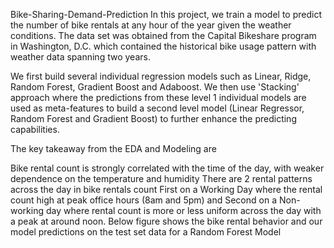 Bike-Sharing-Demand-Prediction
In this project, we train a model to predict the number of bike rentals at any hour of the year given the weather conditions. The data set was obtained from the Capital Bikeshare program in Washington, D.C. which contained the historical bike usage pattern with weather data spanning two years.

We first build several individual regression models such as Linear, Ridge, Random Forest, Gradient Boost and Adaboost. We then use 'Stacking' approach where the predictions from these level 1 individual models are used as meta-features to build a second level model (Linear Regressor, Random Forest and Gradient Boost) to further enhance the predicting capabilities.

The key takeaway from the EDA and Modeling are

Bike rental count is strongly correlated with the time of the day, with weaker dependence on the temperature and humidity
There are 2 rental patterns across the day in bike rentals count
First on a Working Day where the rental count high at peak office hours (8am and 5pm) and
Second on a Non-working day where rental count is more or less uniform across the day with a peak at around noon.
Below figure shows the bike rental behavior and our model predictions on the test set data for a Random Forest Model

